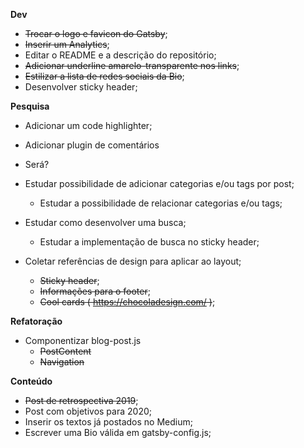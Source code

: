 **Dev**

- ~~Trocar o logo e favicon do Gatsby~~;
- ~~Inserir um Analytics~~;
- Editar o README e a descrição do repositório;
- ~~Adicionar underline amarelo-transparente nos links~~;
- ~~Estilizar a lista de redes sociais da Bio~~;
- Desenvolver sticky header;

**Pesquisa**

- Adicionar um code highlighter;

- Adicionar plugin de comentários
 - Será?
 
- Estudar possibilidade de adicionar categorias e/ou tags por post;
  - Estudar a possibilidade de relacionar categorias e/ou tags;

- Estudar como desenvolver uma busca;
  - Estudar a implementação de busca no sticky header;
  
- Coletar referências de design para aplicar ao layout;
  - ~~Sticky header~~;
  - ~~Informações para o footer~~;
  - ~~Cool cards ( https://chocoladesign.com/ )~~;


**Refatoração**
  
- Componentizar blog-post.js
  - ~~PostContent~~
  - ~~Navigation~~


**Conteúdo**

- ~~Post de retrospectiva 2019~~;
- Post com objetivos para 2020;
- Inserir os textos já postados no Medium;
- Escrever uma Bio válida em gatsby-config.js;
